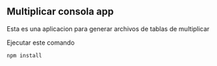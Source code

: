 ## Multiplicar consola app

Esta es una aplicacion para generar archivos de tablas de multiplicar

Ejecutar este comando

```
npm install
```
